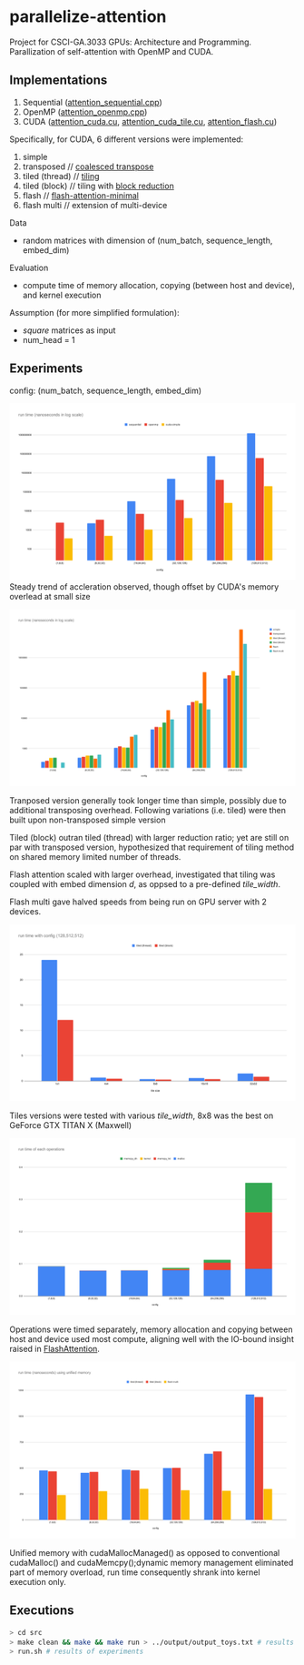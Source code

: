 # parallelize-attention
Project for CSCI-GA.3033 GPUs: Architecture and Programming. Parallization of self-attention with OpenMP and CUDA.

## Implementations
1. Sequential (<a href="src/attention_sequential.cpp">attention_sequential.cpp</a>)
2. OpenMP (<a href="src/attention_openmp.cpp">attention_openmp.cpp</a>)
3. CUDA (<a href="src/attention_cuda.cu">attention_cuda.cu</a>, <a href="src/attention_cuda_tile.cu">attention_cuda_tile.cu</a>, <a href="src/attention_flash.cu">attention_flash.cu</a>)

Specifically, for CUDA, 6 different versions were implemented:

1. simple
2. transposed // [coalesced transpose](https://developer.nvidia.com/blog/efficient-matrix-transpose-cuda-cc/)
3. tiled (thread) //  [tiling](https://nichijou.co/cuda7-tiling/) 
4. tiled (block) // tiling with [block reduction](https://developer.download.nvidia.com/assets/cuda/files/reduction.pdf)
5. flash // [flash-attention-minimal](https://github.com/tspeterkim/flash-attention-minimal)
6. flash multi // extension of multi-device

Data
- random matrices with dimension of (num_batch, sequence_length, embed_dim)

Evaluation
- compute time of memory allocation, copying (between host and device), and kernel execution

Assumption (for more simplified formulation):
-  *square* matrices as input
-  num_head = 1

## Experiments

config: (num_batch, sequence_length, embed_dim)

![exp1](charts/test1.svg)
Steady trend of accleration observed, though offset by CUDA's memory overlead at small size

![exp2](charts/test2.svg)

Tranposed version generally took longer time than simple, possibly due to additional transposing overhead. Following variations (i.e. tiled) were then built upon non-transposed simple version

Tiled (block) outran tiled (thread) with larger reduction ratio;
yet are still on par with transposed version, hypothesized that requirement of tiling method on shared memory limited number of threads.

Flash attention scaled with larger overhead, investigated that tiling was coupled with embed dimension $d$, as oppsed to a pre-defined *tile_width*.

Flash multi gave halved speeds from being run on GPU server with 2 devices.

![exp4](charts/test4.svg)

Tiles versions were tested with various *tile_width*, 8x8 was the best on GeForce GTX TITAN X (Maxwell)

![exp5](charts/test5.svg)

Operations were timed separately, memory allocation and copying between host and device used most compute, aligning well with the IO-bound insight raised in [FlashAttention](https://github.com/Dao-AILab/flash-attention).

![exp3](charts/test3.svg)

Unified memory with cudaMallocManaged() as opposed to conventional cudaMalloc() and cudaMemcpy();dynamic memory management eliminated part of memory overload, run time consequently shrank into kernel execution only.

## Executions

```bash
> cd src
> make clean && make && make run > ../output/output_toys.txt # results of toy example with config (2,2,2)
> run.sh # results of experiments
```

